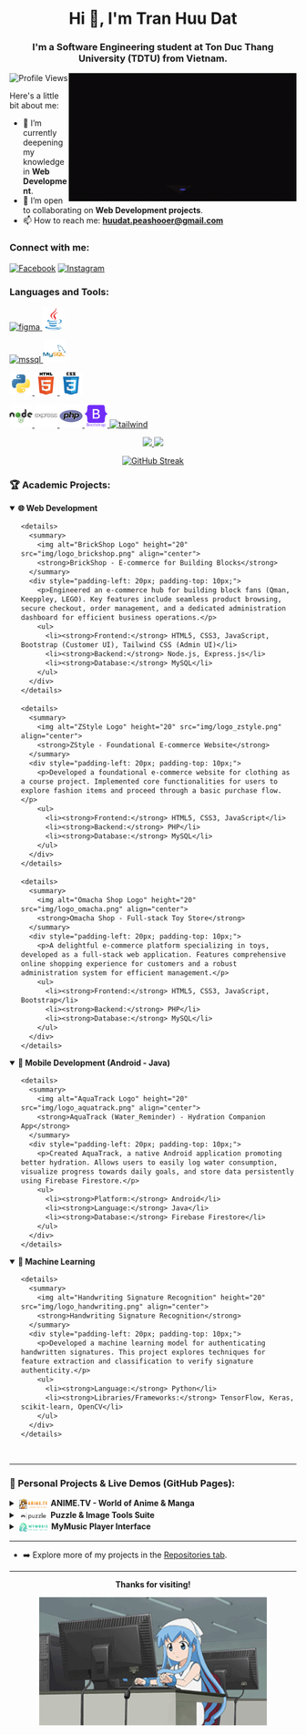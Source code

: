 <!-- Optional Banner (Keep commented out unless you want it) -->
<!-- ![MasterHead](https://1.bp.blogspot.com/-7A4WynwLsMw/XbBpCXG8fHI/AAAAAAAAMt4/uOa1bpLskYgrwGbllhSu2SDj_Mig8SXJQCLcBGAsYHQ/s1600/2000_600px.gif) -->

<h1 align="center">Hi 👋, I'm Tran Huu Dat</h1>
<h3 align="center">I'm a Software Engineering student at Ton Duc Thang University (TDTU) from Vietnam.</h3>

<img align="right" alt="Coding Animation" width="400" src="img/type.gif"> 
<!-- Make sure 'type.gif' exists in your repository or replace the src with a valid URL -->

<p align="left"> <img src="https://komarev.com/ghpvc/?username=TranHuuDat2004&label=Profile%20views&color=0e75b6&style=flat" alt="Profile Views" /> </p>

<!-- Optional Giphy Embed (Keep commented out unless you want it) -->
<!-- <div style="width:100%;height:0;padding-bottom:100%;position:relative;"><iframe src="https://giphy.com/embed/vtm4qejJIl1ERPIrbA" width="100%" height="100%" style="position:absolute" frameBorder="0" class="giphy-embed" allowFullScreen></iframe></div><p><a href="https://giphy.com/gifs/knife-crab-pikaole-vtm4qejJIl1ERPIrbA">via GIPHY</a></p> -->

Here's a little bit about me:
- 🌱 I’m currently deepening my knowledge in **Web Development**.
- 👯 I’m open to collaborating on **Web Development projects**.
- 📫 How to reach me: **huudat.peashooer@gmail.com**
<!-- - ⚡ Fun fact: I identify with the ISTP personality type. -->

<h3 align="left">Connect with me:</h3>
<p align="left">
  <!-- Twitter -->
  <!-- <a href="https://twitter.com/Rst_zsy" target="blank"><img align="center" src="https://raw.githubusercontent.com/rahuldkjain/github-profile-readme-generator/master/src/images/icons/Social/twitter.svg" alt="Twitter" height="30" width="40" /></a> -->
  
  <a href="https://www.facebook.com/tranhuudat.10112004" target="blank"><img align="center" src="https://raw.githubusercontent.com/rahuldkjain/github-profile-readme-generator/master/src/images/icons/Social/facebook.svg" alt="Facebook" height="30" width="40" /></a>
  <a href="https://www.instagram.com/huudat.2k4/" target="blank"><img align="center" src="https://raw.githubusercontent.com/rahuldkjain/github-profile-readme-generator/master/src/images/icons/Social/instagram.svg" alt="Instagram" height="30" width="40" /></a>
  
  <!-- Discord -->
  <!-- <a href="https://discord.gg/YOUR_DISCORD_ID" target="blank"><img align="center" src="https://raw.githubusercontent.com/rahuldkjain/github-profile-readme-generator/master/src/images/icons/Social/discord.svg" alt="Discord" height="30" width="40" /></a> -->
</p>

<h3 align="left">Languages and Tools:</h3>
<p align="left"> 
  <!-- Commented out icons - uncomment if you use them -->
  <!-- <a href="https://azure.microsoft.com/en-in/" target="_blank" rel="noreferrer"> <img src="https://www.vectorlogo.zone/logos/microsoft_azure/microsoft_azure-icon.svg" alt="azure" width="40" height="40"/> </a> -->
  <!-- <a href="https://www.cprogramming.com/" target="_blank" rel="noreferrer"> <img src="https://raw.githubusercontent.com/devicons/devicon/master/icons/c/c-original.svg" alt="c" width="40" height="40"/> </a> -->
  <!-- <a href="https://www.docker.com/" target="_blank" rel="noreferrer"> <img src="https://raw.githubusercontent.com/devicons/devicon/master/icons/docker/docker-original-wordmark.svg" alt="docker" width="40" height="40"/> </a> -->
  
  <a href="https://www.figma.com/" target="_blank" rel="noreferrer"> <img src="https://www.vectorlogo.zone/logos/figma/figma-icon.svg" alt="figma" width="40" height="40"/> </a> 
  <a href="https://www.java.com" target="_blank" rel="noreferrer"> <img src="https://raw.githubusercontent.com/devicons/devicon/master/icons/java/java-original.svg" alt="java" width="40" height="40"/> </a> 
  
  <!-- <a href="https://www.linux.org/" target="_blank" rel="noreferrer"> <img src="https://raw.githubusercontent.com/devicons/devicon/master/icons/linux/linux-original.svg" alt="linux" width="40" height="40"/> </a> -->
  <!-- <a href="https://www.mathworks.com/" target="_blank" rel="noreferrer"> <img src="https://upload.wikimedia.org/wikipedia/commons/2/21/Matlab_Logo.png" alt="matlab" width="40" height="40"/> </a> -->
  
  <a href="https://www.microsoft.com/en-us/sql-server" target="_blank" rel="noreferrer"> <img src="https://www.svgrepo.com/show/303229/microsoft-sql-server-logo.svg" alt="mssql" width="40" height="40"/> </a> 
  <a href="https://www.mysql.com/" target="_blank" rel="noreferrer"> <img src="https://raw.githubusercontent.com/devicons/devicon/master/icons/mysql/mysql-original-wordmark.svg" alt="mysql" width="40" height="40"/> </a> 
  
  <!-- <a href="https://www.oracle.com/" target="_blank" rel="noreferrer"> <img src="https://raw.githubusercontent.com/devicons/devicon/master/icons/oracle/oracle-original.svg" alt="oracle" width="40" height="40"/> </a> -->
  
  <a href="https://www.python.org" target="_blank" rel="noreferrer"> <img src="https://raw.githubusercontent.com/devicons/devicon/master/icons/python/python-original.svg" alt="python" width="40" height="40"/> </a> 
  <a href="#" target="_blank" rel="noreferrer"> <img src="https://raw.githubusercontent.com/devicons/devicon/master/icons/html5/html5-original-wordmark.svg" alt="html5" width="40" height="40"/> </a> 
  <a href="#" target="_blank" rel="noreferrer"> <img src="https://raw.githubusercontent.com/devicons/devicon/master/icons/css3/css3-original-wordmark.svg" alt="css3" width="40" height="40"/> </a> 
  <!-- Uncomented relevant icons -->
  <a href="https://nodejs.org" target="_blank" rel="noreferrer"> <img src="https://raw.githubusercontent.com/devicons/devicon/master/icons/nodejs/nodejs-original-wordmark.svg" alt="NodeJS" width="40" height="40"/> </a>
  <a href="https://expressjs.com" target="_blank" rel="noreferrer"> <img src="https://raw.githubusercontent.com/devicons/devicon/master/icons/express/express-original-wordmark.svg" alt="Express" width="40" height="40"/> </a>
  <a href="https://www.php.net" target="_blank" rel="noreferrer"> <img src="https://raw.githubusercontent.com/devicons/devicon/master/icons/php/php-original.svg" alt="php" width="40" height="40"/> </a>
  <a href="https://getbootstrap.com" target="_blank" rel="noreferrer"> <img src="https://raw.githubusercontent.com/devicons/devicon/master/icons/bootstrap/bootstrap-plain-wordmark.svg" alt="bootstrap" width="40" height="40"/> </a>
  <a href="https://tailwindcss.com/" target="_blank" rel="noreferrer"> <img src="https://www.vectorlogo.zone/logos/tailwindcss/tailwindcss-icon.svg" alt="tailwind" width="40" height="40"/> </a>
</p>

<p align="center">
  <a href="https://github.com/TranHuuDat2004/github-readme-stats">
    <img height="200" src="https://github-readme-stats.vercel.app/api?username=TranHuuDat2004&theme=radical&show_icons=true&include_all_commits=true&count_private=true" />
  </a>
  <a href="https://github.com/TranHuuDat2004/github-readme-stats"> <!-- Corrected link wrapper for consistency -->
    <img height="200" src="https://github-readme-stats.vercel.app/api/top-langs?username=TranHuuDat2004&theme=radical&layout=compact&langs_count=8&card_width=320" /> 
    <!-- Corrected username=TranHuuDat2004 -->
  </a>
</p>

<p align="center">
  <a href="https://git.io/streak-stats">
    <img src="https://streak-stats.demolab.com/?user=TranHuuDat2004&theme=radical&langs_count=8&card_width=805" alt="GitHub Streak" /> 
    <!-- Adjusted card_width slightly, you can fine-tune this -->
  </a>
</p>

### 🏆 Academic Projects:

<details open>
  <summary><strong>🌐 Web Development</strong></summary>
  <div style="padding-left: 20px;">

    <details>
      <summary>
        <img alt="BrickShop Logo" height="20" src="img/logo_brickshop.png" align="center">
        <strong>BrickShop - E-commerce for Building Blocks</strong>
      </summary>
      <div style="padding-left: 20px; padding-top: 10px;">
        <p>Engineered an e-commerce hub for building block fans (Qman, Keeppley, LEGO). Key features include seamless product browsing, secure checkout, order management, and a dedicated administration dashboard for efficient business operations.</p>
        <ul>
          <li><strong>Frontend:</strong> HTML5, CSS3, JavaScript, Bootstrap (Customer UI), Tailwind CSS (Admin UI)</li>
          <li><strong>Backend:</strong> Node.js, Express.js</li>
          <li><strong>Database:</strong> MySQL</li>
        </ul>
      </div>
    </details>

    <details>
      <summary>
        <img alt="ZStyle Logo" height="20" src="img/logo_zstyle.png" align="center">
        <strong>ZStyle - Foundational E-commerce Website</strong>
      </summary>
      <div style="padding-left: 20px; padding-top: 10px;">
        <p>Developed a foundational e-commerce website for clothing as a course project. Implemented core functionalities for users to explore fashion items and proceed through a basic purchase flow.</p>
        <ul>
          <li><strong>Frontend:</strong> HTML5, CSS3, JavaScript</li>
          <li><strong>Backend:</strong> PHP</li>
          <li><strong>Database:</strong> MySQL</li>
        </ul>
      </div>
    </details>
    
    <details>
      <summary>
        <img alt="Omacha Shop Logo" height="20" src="img/logo_omacha.png" align="center">
        <strong>Omacha Shop - Full-stack Toy Store</strong>
      </summary>
      <div style="padding-left: 20px; padding-top: 10px;">
        <p>A delightful e-commerce platform specializing in toys, developed as a full-stack web application. Features comprehensive online shopping experience for customers and a robust administration system for efficient management.</p>
        <ul>
          <li><strong>Frontend:</strong> HTML5, CSS3, JavaScript, Bootstrap</li>
          <li><strong>Backend:</strong> PHP</li>
          <li><strong>Database:</strong> MySQL</li>
        </ul>
      </div>
    </details>

  </div>
</details>

<details open>
  <summary><strong>📱 Mobile Development (Android - Java)</strong></summary>
  <div style="padding-left: 20px;">
  
    <details>
      <summary>
        <img alt="AquaTrack Logo" height="20" src="img/logo_aquatrack.png" align="center">
        <strong>AquaTrack (Water_Reminder) - Hydration Companion App</strong>
      </summary>
      <div style="padding-left: 20px; padding-top: 10px;">
        <p>Created AquaTrack, a native Android application promoting better hydration. Allows users to easily log water consumption, visualize progress towards daily goals, and store data persistently using Firebase Firestore.</p>
        <ul>
          <li><strong>Platform:</strong> Android</li>
          <li><strong>Language:</strong> Java</li>
          <li><strong>Database:</strong> Firebase Firestore</li>
        </ul>
      </div>
    </details>

  </div>
</details>

<details open>
  <summary><strong>🧠 Machine Learning</strong></summary>
  <div style="padding-left: 20px;">
  
    <details>
      <summary>
        <img alt="Handwriting Signature Recognition" height="20" src="img/logo_handwriting.png" align="center">
        <strong>Handwriting Signature Recognition</strong>
      </summary>
      <div style="padding-left: 20px; padding-top: 10px;">
        <p>Developed a machine learning model for authenticating handwritten signatures. This project explores techniques for feature extraction and classification to verify signature authenticity.</p>
        <ul>
          <li><strong>Language:</strong> Python</li>
          <li><strong>Libraries/Frameworks:</strong> TensorFlow, Keras, scikit-learn, OpenCV</li>
        </ul>
      </div>
    </details>
  
  </div>
</details>

<br>

---

### 🚀 Personal Projects & Live Demos (GitHub Pages):

<details>
  <summary>
    <img alt="ANIME.TV Logo" height="20" src="img/logo_animetv.png" align="center">
    <strong>ANIME.TV - World of Anime & Manga</strong>
  </summary>
  <div style="padding-left: 20px; padding-top: 10px;">
    <ul>
      <li><strong>Description:</strong> A Crunchyroll-inspired static website built to explore and enjoy Anime & Manga content. A personal project for learning and skill development.</li>
      <li><strong>🔗 Live Demo:</strong> <a href="https://tranhuudat2004.github.io/anime.tv/">https://tranhuudat2004.github.io/anime.tv/</a></li>
      <li><strong>💡 Key Features:</strong> Video player, image/GIF galleries, manga reader.</li>
      <li><strong>Tech Stack:</strong> HTML5, CSS3, Vanilla JavaScript, GitHub Pages.</li>
    </ul>
  </div>
</details>

<details>
  <summary>
    <img alt="Puzzle Logo" height="20" src="img/logo_puzzle.png" align="center">
    <strong>Puzzle & Image Tools Suite</strong>
  </summary>
  <div style="padding-left: 20px; padding-top: 10px;">
    <ul>
      <li><strong>Description:</strong> An engaging web application featuring an interactive jigsaw puzzle game and a set of practical image manipulation tools (square cropper, grid splitter, resizer). Designed for entertainment and utility.</li>
      <li><strong>🔗 Live Demo:</strong> <a href="https://tranhuudat2004.github.io/games_tools/">https://tranhuudat2004.github.io/games_tools/</a></li>
      <li><strong>💡 Key Features:</strong> Jigsaw puzzle with diverse image collections and intuitive drag & drop. Image tools: Crop to square, split into grid, resize with aspect ratio control.</li>
      <li><strong>Tech Stack:</strong> HTML5, CSS3, JavaScript, Bootstrap.</li>
    </ul>
  </div>
</details>

<details>
  <summary>
    <img alt="Mymusic Logo" height="20" src="img/logo_mymusic.png" align="center">
    <strong>MyMusic Player Interface</strong>
  </summary>
  <div style="padding-left: 20px; padding-top: 10px;">
    <ul>
      <li><strong>Description:</strong> A sleek, modern online music player interface inspired by platforms like Spotify. This project showcases UI/UX design skills and front-end development proficiency with a focus on a clean, responsive, and interactive user experience.</li>
      <li><strong>🔗 Live Demo:</strong> <a href="https://tranhuudat2004.github.io/mymusic/">https://tranhuudat2004.github.io/mymusic/</a></li>
      <li><strong>💡 Key Features:</strong> Intuitive music playback controls (play/pause, progress, volume). Responsive design for desktop and mobile. Dynamic UI elements built with vanilla JavaScript.</li>
      <li><strong>Tech Stack:</strong> HTML5, CSS3, JavaScript (ES6+).</li>
    </ul>
  </div>
</details>

---

*   ➡️ Explore more of my projects in the [Repositories tab](https://github.com/TranHuuDat2004?tab=repositories).

---

<p align="center">
  <strong>Thanks for visiting!</strong> 
  <!-- Hoặc bạn có thể dùng: **Thanks for visiting!** -->
</p>
<p align="center">
  <img src="img/coding.gif" alt="Coding GIF - Thanks for visiting!" width="400"/> 
  <!-- Make sure 'coding.gif' exists or replace src -->
</p>
